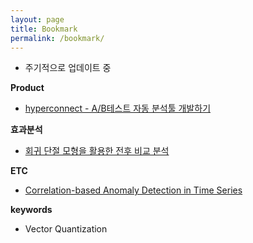 ```yaml
---
layout: page
title: Bookmark
permalink: /bookmark/
---
```


- 주기적으로 업데이트 중



**Product**
- [hyperconnect - A/B테스트 자동 분석툴 개발하기](https://hyperconnect.github.io/2021/02/26/auto-stats-test.html)


**효과분석**
- [회귀 단절 모형을 활용한 전후 비교 분석](https://hyperconnect.github.io/2021/06/07/regression-discontinuity-in-time.html)




**ETC**
- [Correlation-based Anomaly Detection in Time Series](https://exascale.info/assets/pdf/students/2020_MSc_AdrianHaenni.pdf)


**keywords**  
- Vector Quantization